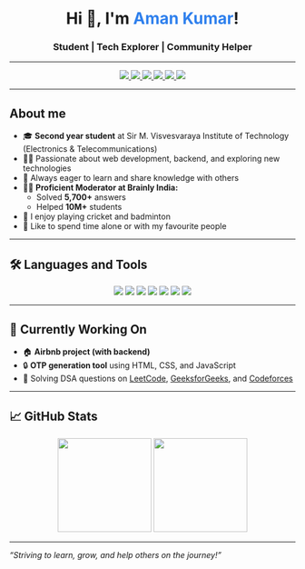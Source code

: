 <!-- Profile Header -->
<h1 align="center">Hi 👋, I'm <span style="color:#2F80ED">Aman Kumar</span>!</h1>
<h3 align="center">Student | Tech Explorer | Community Helper</h3>

---

<!-- Social Links -->
<p align="center">
  <a href="https://www.linkedin.com/in/aman-kumar-239920273" target="_blank">
    <img src="https://img.shields.io/badge/-LinkedIn-0A66C2?style=for-the-badge&logo=linkedin&logoColor=white"/>
  </a>
  <a href="https://x.com/amansharma264" target="_blank">
    <img src="https://img.shields.io/badge/-Twitter-1DA1F2?style=for-the-badge&logo=twitter&logoColor=white"/>
  </a>
  <a href="https://brainly.in/profile/amansharma264-7405793" target="_blank">
    <img src="https://img.shields.io/badge/-Brainly-3575E6?style=for-the-badge&logo=brainly&logoColor=white"/>
  </a>
  <a href="https://leetcode.com/u/amansharma264/" target="_blank">
    <img src="https://img.shields.io/badge/-LeetCode-F89F1B?style=for-the-badge&logo=leetcode&logoColor=white"/>
  </a>
  <a href="https://www.geeksforgeeks.org/user/amansharma264/" target="_blank">
    <img src="https://img.shields.io/badge/-GeeksforGeeks-0F9D58?style=for-the-badge&logo=geeksforgeeks&logoColor=white"/>
  </a>
  <a href="https://codeforces.com/profile/amansharma264" target="_blank">
    <img src="https://img.shields.io/badge/-Codeforces-1F8ACB?style=for-the-badge&logo=codeforces&logoColor=white"/>
  </a>
</p>

---

## About me

- 🎓 **Second year student** at Sir M. Visvesvaraya Institute of Technology (Electronics & Telecommunications)
- 👨‍💻 Passionate about web development, backend, and exploring new technologies
- 🌱 Always eager to learn and share knowledge with others
- 🧑‍🏫 **Proficient Moderator at Brainly India:**  
  - Solved **5,700+** answers  
  - Helped **10M+** students
- 🏏 I enjoy playing cricket and badminton  
- 🧘 Like to spend time alone or with my favourite people

---

## 🛠️ Languages and Tools

<p align="center">
  <img src="https://img.shields.io/badge/HTML5-E34F26?style=for-the-badge&logo=html5&logoColor=fff"/>
  <img src="https://img.shields.io/badge/CSS3-1572B6?style=for-the-badge&logo=css3&logoColor=fff"/>
  <img src="https://img.shields.io/badge/JavaScript-F7DF1E?style=for-the-badge&logo=javascript&logoColor=000"/>
  <img src="https://img.shields.io/badge/Node.js-339933?style=for-the-badge&logo=nodedotjs&logoColor=fff"/>
  <img src="https://img.shields.io/badge/MySQL-4479A1?style=for-the-badge&logo=mysql&logoColor=fff"/>
  <img src="https://img.shields.io/badge/MongoDB-47A248?style=for-the-badge&logo=mongodb&logoColor=fff"/>
  <img src="https://img.shields.io/badge/C++-00599C?style=for-the-badge&logo=c%2B%2B&logoColor=fff"/>
</p>

---

## 🚧 Currently Working On

- 🏠 **Airbnb project (with backend)**
- 🔒 **OTP generation tool** using HTML, CSS, and JavaScript
- 🧩 Solving DSA questions on [LeetCode](https://leetcode.com/u/amansharma264/), [GeeksforGeeks](https://www.geeksforgeeks.org/user/amansharma264/), and [Codeforces](https://codeforces.com/profile/amansharma264)

---

## 📈 GitHub Stats

<p align="center">
  <img src="https://github-readme-stats.vercel.app/api?username=amansharma264&show_icons=true&theme=radical" height="165"/>
  <img src="https://github-readme-stats.vercel.app/api/top-langs/?username=amansharma264&layout=compact&theme=radical" height="165"/>
</p>

---

_“Striving to learn, grow, and help others on the journey!”_
